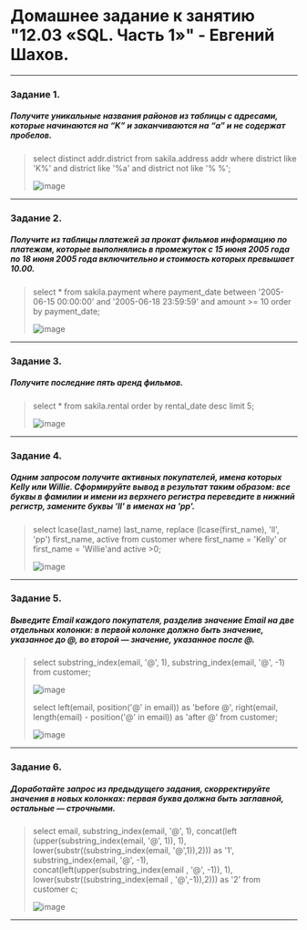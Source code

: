 # Домашнее задание к занятию "12.03 «SQL. Часть 1»" - Евгений Шахов.
---

### Задание 1.
##### Получите уникальные названия районов из таблицы с адресами, которые начинаются на “K” и заканчиваются на “a” и не содержат пробелов.
> select distinct addr.district from sakila.address addr where district like 'K%' and district like '%a' and district not like '% %';
> 
> ![image](https://user-images.githubusercontent.com/122415129/235296549-c34e1ece-516b-4c40-b531-bdaabf07f493.png)

---
### Задание 2.
##### Получите из таблицы платежей за прокат фильмов информацию по платежам, которые выполнялись в промежуток с 15 июня 2005 года по 18 июня 2005 года включительно и стоимость которых превышает 10.00.
> select * from sakila.payment where payment_date between '2005-06-15 00:00:00' and '2005-06-18 23:59:59' and amount >= 10 order by payment_date;
> 
> ![image](https://user-images.githubusercontent.com/122415129/235297183-a7ec367f-bed7-48d0-af1f-bf0ec10e4f5e.png)

---
### Задание 3.
##### Получите последние пять аренд фильмов.
> select * from sakila.rental order by rental_date desc limit 5;
> 
> ![image](https://user-images.githubusercontent.com/122415129/235297593-6062f870-acf7-4ca6-b2be-bf2c2b324997.png)

---
### Задание 4.
##### Одним запросом получите активных покупателей, имена которых Kelly или Willie. Сформируйте вывод в результат таким образом: все буквы в фамилии и имени из верхнего регистра переведите в нижний регистр, замените буквы 'll' в именах на 'pp'.
> select lcase(last_name) last_name, replace (lcase(first_name), 'll', 'pp') first_name, active from  customer where first_name = 'Kelly' or first_name = 'Willie'and active >0;
> 
> ![image](https://user-images.githubusercontent.com/122415129/235302727-c1071f7c-e85c-4797-b215-8ed0d0045c6b.png)

---
### Задание 5.
##### Выведите Email каждого покупателя, разделив значение Email на две отдельных колонки: в первой колонке должно быть значение, указанное до @, во второй — значение, указанное после @.
> select substring_index(email, '@', 1), substring_index(email, '@', -1) from customer;  
> 
> ![image](https://user-images.githubusercontent.com/122415129/235304205-2121658a-e461-48ef-9db6-51f10a2f332e.png)
> 
> select left(email, position('@' in email)) as 'before @', right(email, length(email) - position('@' in email)) as 'after @' from customer;
> 
> ![image](https://user-images.githubusercontent.com/122415129/235304269-49687087-65cf-4321-9901-ee49dd659aa6.png)

---
### Задание 6.
##### Доработайте запрос из предыдущего задания, скорректируйте значения в новых колонках: первая буква должна быть заглавной, остальные — строчными.
> select  email, substring_index(email, '@', 1), concat(left (upper(substring_index(email, '@', 1)), 1), lower(substr((substring_index(email, '@',1)),2))) as '1',  
substring_index(email, '@', -1), concat(left(upper(substring_index(email  , '@', -1)), 1), lower(substr((substring_index(email , '@',-1)),2))) as '2'
from customer c;
> 
> ![image](https://user-images.githubusercontent.com/122415129/235308679-cb428931-d72a-49a1-bb52-e37ad6fc0801.png)


---
